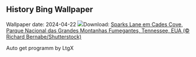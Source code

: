 ## History Bing Wallpaper
Wallpaper date: 2024-04-22
![](https://www.bing.com/th?id=OHR.CadesCove_PT-BR2584359483_UHD.jpg&w=1000)Download: [Sparks Lane em Cades Cove, Parque Nacional das Grandes Montanhas Fumegantes, Tennessee, EUA (© Richard Bernabe/Shutterstock)](https://www.bing.com/th?id=OHR.CadesCove_PT-BR2584359483_UHD.jpg)

Auto get programm by LtgX
